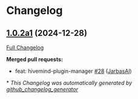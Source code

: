 # Changelog

## [1.0.2a1](https://github.com/JarbasHiveMind/HiveMind-core/tree/1.0.2a1) (2024-12-28)

[Full Changelog](https://github.com/JarbasHiveMind/HiveMind-core/compare/1.0.1...1.0.2a1)

**Merged pull requests:**

- feat: hivemind-plugin-manager [\#28](https://github.com/JarbasHiveMind/HiveMind-core/pull/28) ([JarbasAl](https://github.com/JarbasAl))



\* *This Changelog was automatically generated by [github_changelog_generator](https://github.com/github-changelog-generator/github-changelog-generator)*
